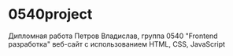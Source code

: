# 0540project
Дипломная работа
Петров Владислав, группа 0540 "Frontend разработка"
веб-сайт с использованием HTML, CSS, JavaScript
